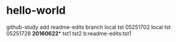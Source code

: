 # hello-world
github-study
add readme-edits branch
local tst 05251702
local tst 05251728
****20160622*****
tst1
tst2
b:readme-edits:tst1
